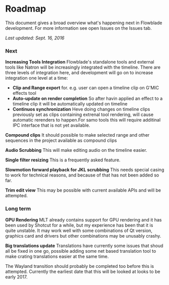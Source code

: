 # Roadmap
This document gives a broad overview what's happening next in Flowblade development. For more information see open Issues on the Issues tab.

*Last updated: Sept. 16, 2016*

### Next

**Increasing Tools Integration** Flowblade's standalone tools and  external tools like Natron will be increasingly integrated with the timeline. There are three levels of integration here, and development will go on to increase integration one level at a time:
  * **Clip and Range export** for. e.g. user can open a timeline clip on G'MIC effects tool
  * **Auto-update on render completion** So after havin applied an effect to a timeline clip it will be automatically updated on timeline
  * **Continuos synchronization** Heve doing changes on timeline clips previously set as clips containing extrenal tool rendering, will cause automatic rerenders to happen.For samo tools this will require additinal IPC interface that is not yet available.

**Compound clips** It should possible to make selected range and other sequences in the project available as compound clips

**Audio Scrubbing** This will make editing audio on the timeline easier.

**Single filter resizing** This is a frequently asked feature.

**Slowmotion forward playback for JKL scrubbing** This needs special casing to work for technical reasons, and because of that has not been added so far.

**Trim edit view** This may be possible with current available APIs and will be attempted.

### Long term

**GPU Rendering** MLT already contains support for GPU rendering and it has been used by Shotcut for a while, but my experience has been that it is quite unstable. It may work well with some combinations of Qt version, graphics card and drivers but other combinations may be unusably crashy.

**Big translations update** Translations have currently some issues that shoud all be fixed in one go, possible adding some net based translation tool to make crating translations easier at the same time.

The Wayland transition should probably be completed too before this is attempted. Currently the earliest date that this will be looked at looks to be early 2017.


